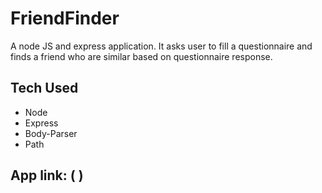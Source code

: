 # FriendFinder
A node JS and express application. 
It asks user to fill a questionnaire and finds a friend who are  similar based on questionnaire response.

## Tech Used
* Node
* Express
* Body-Parser
* Path

## App link: ( )
